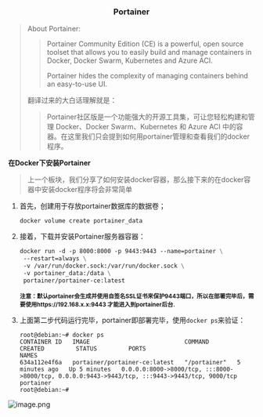 <center><h3>Portainer</h3></center>

> About Portainer:
>
> > Portainer Community Edition (CE)  is a powerful, open source toolset that allows you to easily build and manage containers in Docker, Docker Swarm, Kubernetes and Azure ACI.
> >
> > Portainer hides the complexity of managing containers behind an easy-to-use UI. 
>
> 翻译过来的大白话理解就是：
>
> > Portainer社区版是一个功能强大的开源工具集，可让您轻松构建和管理 Docker、Docker Swarm、Kubernetes 和 Azure ACI 中的容器。在这里我们只会提到如何用portainer管理和查看我们的docker程序。



**在Docker下安装Portainer**

> 上一个板块，我们分享了如何安装docker容器，那么接下来的在docker容器中安装docker程序将会非常简单

1. 首先，创建用于存放portainer数据库的数据卷；
   ```shell
   docker volume create portainer_data
   ```

2. 接着，下载并安装Portainer服务器容器：
   ```dockerfile
   docker run -d -p 8000:8000 -p 9443:9443 --name=portainer \
   	--restart=always \
   	-v /var/run/docker.sock:/var/run/docker.sock \
   	-v portainer_data:/data \
   	portainer/portainer-ce:latest
   ```

   <small><b>注意：默认portainer会生成并使用自签名SSL证书来保护9443端口，所以在部署完毕后，需要使用https://192.168.x.x:9443 才能进入到portainer后台</b></small>.

3. 上面第二步代码运行完毕，portainer即部署完毕，使用`docker ps`来验证：
   ```shell
   root@debian:~# docker ps
   CONTAINER ID   IMAGE                           COMMAND        CREATED         STATUS         PORTS                                                                                            NAMES
   634a112e4f6a   portainer/portainer-ce:latest   "/portainer"   5 minutes ago   Up 5 minutes   0.0.0.0:8000->8000/tcp, :::8000->8000/tcp, 0.0.0.0:9443->9443/tcp, :::9443->9443/tcp, 9000/tcp   portainer
   root@debian:~#
   ```

![image.png](https://s2.loli.net/2022/09/06/2ojXbvZaCKLsJ76.png)



